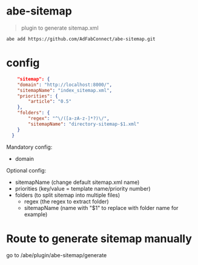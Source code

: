 # abe-sitemap

> plugin to generate sitemap.xml

```shell
abe add https://github.com/AdFabConnect/abe-sitemap.git
```

# config

```json
	"sitemap": {
  	"domain": "http://localhost:8000/",
  	"sitemapName": "index_sitemap.xml",
  	"priorities": {
  		"article": "0.5"
  	},
  	"folders": {
  		"regex": "^\/([a-zA-z-]*?)\/",
  		"sitemapName": "directory-sitemap-$1.xml"
  	}
  }
```

Mandatory config:

- domain

Optional config:
- sitemapName (change default sitemap.xml name)
- priorities (key/value = template name/priority number)
- folders (to split sitemap into multiple files)
	- regex (the regex to extract folder)
	- sitemapName (name with "$1" to replace with folder name for example)

# Route to generate sitemap manually

go to /abe/plugin/abe-sitemap/generate